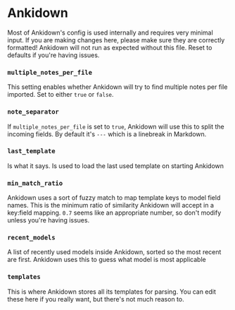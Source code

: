 # Ankidown

Most of Ankidown's config is used internally and requires very minimal input.
If you are making changes here, please make sure they are correctly formatted! Ankidown will not run as expected without this file. Reset to defaults if you're having issues.

### `multiple_notes_per_file`

This setting enables whether Ankidown will try to find multiple notes per file imported. Set to either `true` or `false`.

### `note_separator`

If `multiple_notes_per_file` is set to `true`, Ankidown will use this to split the incoming fields. By default it's `---` which is a linebreak in Markdown.

### `last_template`

Is what it says. Is used to load the last used template on starting Ankidown

### `min_match_ratio`

Ankidown uses a sort of fuzzy match to map template keys to model field names.
This is the minimum ratio of similarity Ankidown will accept in a key:field mapping.
`0.7` seems like an appropriate number, so don't modify unless you're having issues.

### `recent_models`

A list of recently used models inside Ankidown, sorted so the most recent are first. Ankidown uses this to guess what model is most applicable

### `templates`

This is where Ankidown stores all its templates for parsing. You can edit these here if you really want, but there's not much reason to.
